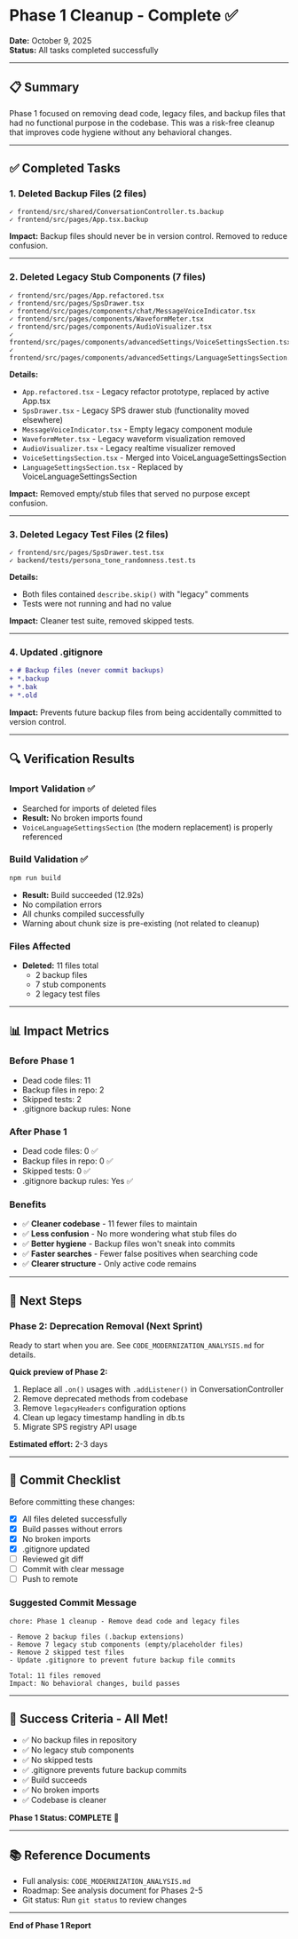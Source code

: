# Phase 1 Cleanup - Complete ✅

**Date:** October 9, 2025  
**Status:** All tasks completed successfully

---

## 📋 Summary

Phase 1 focused on removing dead code, legacy files, and backup files that had no functional purpose in the codebase. This was a risk-free cleanup that improves code hygiene without any behavioral changes.

---

## ✅ Completed Tasks

### 1. Deleted Backup Files (2 files)
```
✓ frontend/src/shared/ConversationController.ts.backup
✓ frontend/src/pages/App.tsx.backup
```
**Impact:** Backup files should never be in version control. Removed to reduce confusion.

---

### 2. Deleted Legacy Stub Components (7 files)
```
✓ frontend/src/pages/App.refactored.tsx
✓ frontend/src/pages/SpsDrawer.tsx
✓ frontend/src/pages/components/chat/MessageVoiceIndicator.tsx
✓ frontend/src/pages/components/WaveformMeter.tsx
✓ frontend/src/pages/components/AudioVisualizer.tsx
✓ frontend/src/pages/components/advancedSettings/VoiceSettingsSection.tsx
✓ frontend/src/pages/components/advancedSettings/LanguageSettingsSection.tsx
```

**Details:**
- `App.refactored.tsx` - Legacy refactor prototype, replaced by active App.tsx
- `SpsDrawer.tsx` - Legacy SPS drawer stub (functionality moved elsewhere)
- `MessageVoiceIndicator.tsx` - Empty legacy component module
- `WaveformMeter.tsx` - Legacy waveform visualization removed
- `AudioVisualizer.tsx` - Legacy realtime visualizer removed
- `VoiceSettingsSection.tsx` - Merged into VoiceLanguageSettingsSection
- `LanguageSettingsSection.tsx` - Replaced by VoiceLanguageSettingsSection

**Impact:** Removed empty/stub files that served no purpose except confusion.

---

### 3. Deleted Legacy Test Files (2 files)
```
✓ frontend/src/pages/SpsDrawer.test.tsx
✓ backend/tests/persona_tone_randomness.test.ts
```

**Details:**
- Both files contained `describe.skip()` with "legacy" comments
- Tests were not running and had no value

**Impact:** Cleaner test suite, removed skipped tests.

---

### 4. Updated .gitignore
```diff
+ # Backup files (never commit backups)
+ *.backup
+ *.bak
+ *.old
```

**Impact:** Prevents future backup files from being accidentally committed to version control.

---

## 🔍 Verification Results

### Import Validation ✅
- Searched for imports of deleted files
- **Result:** No broken imports found
- `VoiceLanguageSettingsSection` (the modern replacement) is properly referenced

### Build Validation ✅
```bash
npm run build
```
- **Result:** Build succeeded (12.92s)
- No compilation errors
- All chunks compiled successfully
- Warning about chunk size is pre-existing (not related to cleanup)

### Files Affected
- **Deleted:** 11 files total
  - 2 backup files
  - 7 stub components
  - 2 legacy test files

---

## 📊 Impact Metrics

### Before Phase 1
- Dead code files: 11
- Backup files in repo: 2
- Skipped tests: 2
- .gitignore backup rules: None

### After Phase 1
- Dead code files: 0 ✅
- Backup files in repo: 0 ✅
- Skipped tests: 0 ✅
- .gitignore backup rules: Yes ✅

### Benefits
- ✅ **Cleaner codebase** - 11 fewer files to maintain
- ✅ **Less confusion** - No more wondering what stub files do
- ✅ **Better hygiene** - Backup files won't sneak into commits
- ✅ **Faster searches** - Fewer false positives when searching code
- ✅ **Clearer structure** - Only active code remains

---

## 🎯 Next Steps

### Phase 2: Deprecation Removal (Next Sprint)
Ready to start when you are. See `CODE_MODERNIZATION_ANALYSIS.md` for details.

**Quick preview of Phase 2:**
1. Replace all `.on()` usages with `.addListener()` in ConversationController
2. Remove deprecated methods from codebase
3. Remove `legacyHeaders` configuration options
4. Clean up legacy timestamp handling in db.ts
5. Migrate SPS registry API usage

**Estimated effort:** 2-3 days

---

## 📝 Commit Checklist

Before committing these changes:

- [x] All files deleted successfully
- [x] Build passes without errors
- [x] No broken imports
- [x] .gitignore updated
- [ ] Reviewed git diff
- [ ] Commit with clear message
- [ ] Push to remote

### Suggested Commit Message
```
chore: Phase 1 cleanup - Remove dead code and legacy files

- Remove 2 backup files (.backup extensions)
- Remove 7 legacy stub components (empty/placeholder files)
- Remove 2 skipped test files
- Update .gitignore to prevent future backup file commits

Total: 11 files removed
Impact: No behavioral changes, build passes
```

---

## 🎉 Success Criteria - All Met!

- ✅ No backup files in repository
- ✅ No legacy stub components
- ✅ No skipped tests
- ✅ .gitignore prevents future backup commits
- ✅ Build succeeds
- ✅ No broken imports
- ✅ Codebase is cleaner

**Phase 1 Status: COMPLETE** 🎊

---

## 📚 Reference Documents

- Full analysis: `CODE_MODERNIZATION_ANALYSIS.md`
- Roadmap: See analysis document for Phases 2-5
- Git status: Run `git status` to review changes

---

**End of Phase 1 Report**
